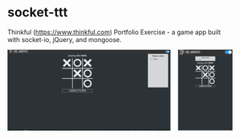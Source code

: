 # socket-ttt
Thinkful (https://www.thinkful.com) Portfolio Exercise - a game app built with socket-io, jQuery, and mongoose.

![tic tac toe](https://github.com/wangmeng255/socket-ttt/blob/dev/images/tic-tac-toe-ini.png "Playing Tic Tac Toe on laptop")
